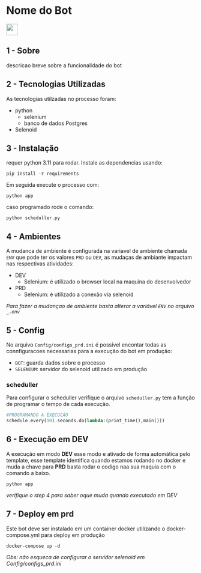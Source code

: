 # Nome do Bot
<img src="https://avatars.githubusercontent.com/u/162132687?s=48&v=4" width="30">

## 1 - Sobre
descricao breve sobre a funcionalidade do bot


## 2 - Tecnologias Utilizadas
As tecnologias utilzadas no processo foram:
- python
    - selenium
    - banco de dados Postgres
- Selenoid

## 3 - Instalação
requer python 3.11 para rodar.
Instale as dependencias usando:

```ssh
pip install -r requirements
```

Em seguida execute o processo com:
```ssh
python app
```

caso programado rode o comando:
```ssh
python scheduller.py
```

## 4 - Ambientes
A mudanca de ambiente é configurada na variavel de ambiente chamada `ENV` que pode ter os valores `PRD` ou `DEV`, as mudaças de ambiante impactam nas respectivas atividades:
- DEV
    - Selenium: é utilizado o browser local na maquina do desenvolvedor
- PRD
    - Selenium: é utilizado a conexão via selenoid

_Para fazer a mudançao de ambiente basta alterar a variável  `ENV` no arquivo `_.env`_

## 5 - Config
 No arquivo `Config/configs_prd.ini` é possível encontar todas as connfiguracoes necessarias para a execução do bot em produção:

- `BOT`: guarda dados sobre o processo
- `SELENIUM`: servidor do selenoid utilizado em produção
### scheduller
Para configurar o scheduller verifique o arquivo `scheduller.py` tem a função de programar o tempo de cada execução.

```py
#PROGRAMANDO A EXECUCÃO
schedule.every(10).seconds.do(lambda:(print_time(),main()))
```


## 6 - Execução em DEV
A execução em modo **DEV** esse modo e ativado de forma automática pelo template, esse template identifica quando estamos rodando no docker e muda a chave para **PRD** basta rodar o codigo naa sua maquia com o comando a baixo.
 
```ssh
python app
```

_verifique o step 4 para saber oque muda quando executado em DEV_

## 7 - Deploy em prd
Este bot deve ser instalado em um container docker utilizando o docker-compose.yml para deploy em produção

```ssh
docker-compose up -d
```

_Obs: não esqueca de configurar o servidor selenoid em Config/configs\_prd.ini_





